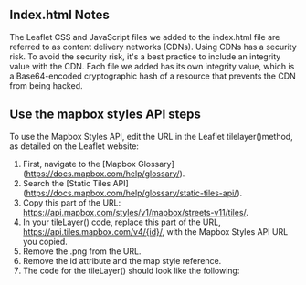 ## Index.html Notes 
The Leaflet CSS and JavaScript files we added to the index.html file are referred to as content delivery networks (CDNs). Using CDNs has a security risk. To avoid the security risk, it's a best practice to include an integrity value with the CDN. Each file we added has its own integrity value, which is a Base64-encoded cryptographic hash of a resource that prevents the CDN from being hacked.

## Use the mapbox styles API steps 
To use the Mapbox Styles API, edit the URL in the Leaflet tilelayer()method, as detailed on the Leaflet website:

1. First, navigate to the [Mapbox Glossary] (https://docs.mapbox.com/help/glossary/).
2. Search the [Static Tiles API] (https://docs.mapbox.com/help/glossary/static-tiles-api/).
3. Copy this part of the URL: https://api.mapbox.com/styles/v1/mapbox/streets-v11/tiles/.
4. In your tileLayer() code, replace this part of the URL, https://api.tiles.mapbox.com/v4/{id}/, with the Mapbox Styles API URL you copied.
5. Remove the .png from the URL.
6. Remove the id attribute and the map style reference.
7. The code for the tileLayer() should look like the following: